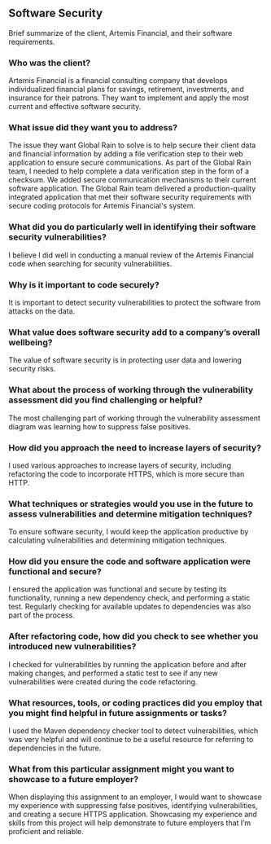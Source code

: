 ## Software Security

Brief summarize of the client, Artemis Financial, and their software requirements.

### Who was the client?
Artemis Financial is a financial consulting company that develops individualized financial plans for savings, retirement, investments, and insurance for their patrons. They want to implement and apply the most current and effective software security.

### What issue did they want you to address?
The issue they want Global Rain to solve is to help secure their client data and financial information by adding a file verification step to their web application to ensure secure communications. As part of the Global Rain team, I needed to help complete a data verification step in the form of a checksum. We added secure communication mechanisms to their current software application. The Global Rain team delivered a production-quality integrated application that met their software security requirements with secure coding protocols for Artemis Financial's system.

### What did you do particularly well in identifying their software security vulnerabilities?
I believe I did well in conducting a manual review of the Artemis Financial code when searching for security vulnerabilities.

### Why is it important to code securely?
It is important to detect security vulnerabilities to protect the software from attacks on the data.

### What value does software security add to a company’s overall wellbeing?
The value of software security is in protecting user data and lowering security risks.

### What about the process of working through the vulnerability assessment did you find challenging or helpful?
The most challenging part of working through the vulnerability assessment diagram was learning how to suppress false positives.

### How did you approach the need to increase layers of security?
I used various approaches to increase layers of security, including refactoring the code to incorporate HTTPS, which is more secure than HTTP.

### What techniques or strategies would you use in the future to assess vulnerabilities and determine mitigation techniques?
To ensure software security, I would keep the application productive by calculating vulnerabilities and determining mitigation techniques.

### How did you ensure the code and software application were functional and secure?
I ensured the application was functional and secure by testing its functionality, running a new dependency check, and performing a static test. Regularly checking for available updates to dependencies was also part of the process.

### After refactoring code, how did you check to see whether you introduced new vulnerabilities?
I checked for vulnerabilities by running the application before and after making changes, and performed a static test to see if any new vulnerabilities were created during the code refactoring.

### What resources, tools, or coding practices did you employ that you might find helpful in future assignments or tasks?
I used the Maven dependency checker tool to detect vulnerabilities, which was very helpful and will continue to be a useful resource for referring to dependencies in the future.

### What from this particular assignment might you want to showcase to a future employer?
When displaying this assignment to an employer, I would want to showcase my experience with suppressing false positives, identifying vulnerabilities, and creating a secure HTTPS application. Showcasing my experience and skills from this project will help demonstrate to future employers that I’m proficient and reliable.
